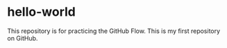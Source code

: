 # hello-world
This repository is for practicing the GitHub Flow.
This is my first repository on GitHub.
